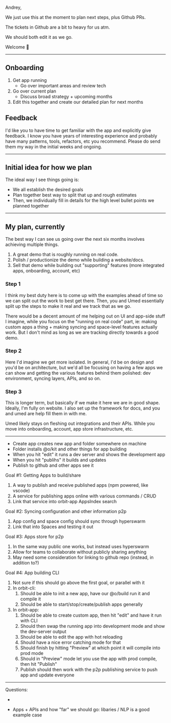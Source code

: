 Andrey,

We just use this at the moment to plan next steps, plus Github PRs.

The tickets in Github are a bit to heavy for us atm.

We should both edit it as we go.

Welcome 🙌

---

## Onboarding

1. Get app running
   - Go over important areas and review tech
2. Go over current plan
   - Discuss broad strategy + upcoming months
3. Edit this together and create our detailed plan for next months

## Feedback

I'd like you to have time to get familiar with the app and explicitly give feedback. I know you have years of interesting experience and probably have many patterns, tools, refactors, etc you recommend. Please do send them my way in the initial weeks and ongoing.

---

## Initial idea for how we plan

The ideal way I see things going is:

- We all establish the desired goals
- Plan together best way to split that up and rough estimates
- Then, we individually fill in details for the high level bullet points we planned together

---

## My plan, currently

The best way I can see us going over the next six months involves achieving multiple things.

1. A great demo that is roughly running on real code.
2. Polish / productionize the demo while building a website/docs.
3. Sell that demo while building out "supporting" features (more integrated apps, onboarding, account, etc)

### Step 1

I think my best duty here is to come up with the examples ahead of time so we can split out the work to best get there. Then, you and Umed essentially split up the steps to make it real and we track that as we go.

There would be a decent amount of me helping out on UI and app-side stuff I imagine, while you focus on the "running on real code" part, ie: making custom apps a thing + making syncing and space-level features actually work. But I don't mind as long as we are tracking directly towards a good demo.

### Step 2

Here I'd imagine we get more isolated. In general, I'd be on design and you'd be on architecture, but we'd all be focusing on having a few apps we can show and getting the various features behind them polished: dev environment, syncing layers, APIs, and so on.

### Step 3

This is longer term, but basically if we make it here we are in good shape. Ideally, I'm fully on website. I also set up the framework for docs, and you and umed are help fill them in with me.

Umed likely stays on fleshing out integrations and their APIs. While you move into onboarding, account, app store infrastructure, etc.

---

- Create app creates new app and folder somewhere on machine
- Folder installs @o/kit and other things for app building
- When you hit "edit" it runs a dev server and shows the development app
- When you hit "publihs" it builds and updates
- Publish to github and other apps see it

Goal #1: Getting Apps to build/share

1. A way to publish and receive published apps (npm powered, like vscode)
2. A service for publishing apps online with various commands / CRUD
3. Link that service into orbit-app AppsIndex search

Goal #2: Syncing configuration and other information p2p

1. App config and space config should sync through hyperswarm
2. Link that into Spaces and testing it out

Goal #3: Apps store for p2p

1. In the same way public one works, but instead uses hyperswarm
2. Allow for teams to collaborate without publicly sharing anything
3. May need some consideration for linking to github repo (instead, in addition to?)

Goal #4: App building CLI

1. Not sure if this should go above the first goal, or parallel with it
2. In orbit-cli:
   1. Should be able to init a new app, have our @o/build run it and compile it
   2. Should be able to start/stop/create/publish apps generally
3. In orbit-app:
   1. Should be able to create custom app, then hit "edit" and have it run with CLI
   2. Should then swap the running app into development mode and show the dev-server output
   3. Should be able to edit the app with hot reloading
   4. Should have a nice error catching mode for that
   5. Should finish by hitting "Preview" at which point it will compile into prod mode
   6. Should in "Preview" mode let you use the app with prod compile, then hit "Publish"
   7. Publish should then work with the p2p publishing service to push app and update everyone

---

Questions:

-

- Apps + APIs and how "far" we should go: libaries / NLP is a good example case
